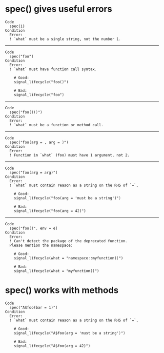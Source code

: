 # spec() gives useful errors

    Code
      spec(1)
    Condition
      Error:
      ! `what` must be a single string, not the number 1.

---

    Code
      spec("foo")
    Condition
      Error:
      ! `what` must have function call syntax.
      
        # Good:
        signal_lifecycle("foo()")
      
        # Bad:
        signal_lifecycle("foo")

---

    Code
      spec("foo()()")
    Condition
      Error:
      ! `what` must be a function or method call.

---

    Code
      spec("foo(arg = , arg = )")
    Condition
      Error:
      ! Function in `what` (foo) must have 1 argument, not 2.

---

    Code
      spec("foo(arg = arg)")
    Condition
      Error:
      ! `what` must contain reason as a string on the RHS of `=`.
      
        # Good:
        signal_lifecycle("foo(arg = 'must be a string')")
      
        # Bad:
        signal_lifecycle("foo(arg = 42)")

---

    Code
      spec("foo()", env = e)
    Condition
      Error:
      ! Can't detect the package of the deprecated function.
      Please mention the namespace:
      
        # Good:
        signal_lifecycle(what = "namespace::myfunction()")
      
        # Bad:
        signal_lifecycle(what = "myfunction()")

# spec() works with methods

    Code
      spec("A$foo(bar = 1)")
    Condition
      Error:
      ! `what` must contain reason as a string on the RHS of `=`.
      
        # Good:
        signal_lifecycle("A$foo(arg = 'must be a string')")
      
        # Bad:
        signal_lifecycle("A$foo(arg = 42)")

